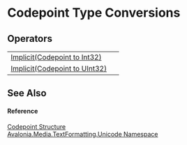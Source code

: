 # Codepoint Type Conversions




## Operators
<table>
<tr>
<td><a href="M_Avalonia_Media_TextFormatting_Unicode_Codepoint_op_Implicit">Implicit(Codepoint to Int32)</a></td>
<td> </td>
</tr>
<tr>
<td><a href="M_Avalonia_Media_TextFormatting_Unicode_Codepoint_op_Implicit_1">Implicit(Codepoint to UInt32)</a></td>
<td> </td>
</tr>
</table>

## See Also


#### Reference
<a href="T_Avalonia_Media_TextFormatting_Unicode_Codepoint">Codepoint Structure</a>  
<a href="N_Avalonia_Media_TextFormatting_Unicode">Avalonia.Media.TextFormatting.Unicode Namespace</a>  
